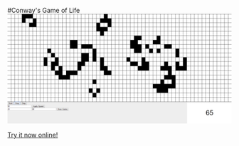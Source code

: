 #Conway's Game of Life
![Screenshot of the Gameplay](resources/screenshot.png)

[Try it now online!](https://droth.net/apps/GameOfLife/)